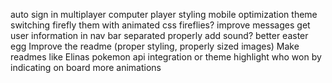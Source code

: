 auto sign in
multiplayer
computer player
styling
mobile optimization
theme switching
firefly them with animated css fireflies?
improve messages
get user information in nav bar separated properly
add sound?
better easter egg
Improve the readme (proper styling, properly sized images)
Make readmes like Elinas
pokemon api integration or theme
highlight who won by indicating on board
more animations
